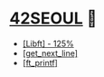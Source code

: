 # [42SEOUL](https://www.notion.so/42-SEOUL-baf091c2060347879831797b2af70e63) 🐯

* [[Libft] - 125%](https://www.notion.so/libft-125-0882ae47a6014ab590e4c9881b27ddaa)
* [[get_next_line]](https://www.notion.so/get_next_line-1baa306f1103452ea7785f6a9fd947f1)
* [[ft_printf]](https://www.notion.so/ft_printf-a6b71158f1c0400184c511c47591e816)
